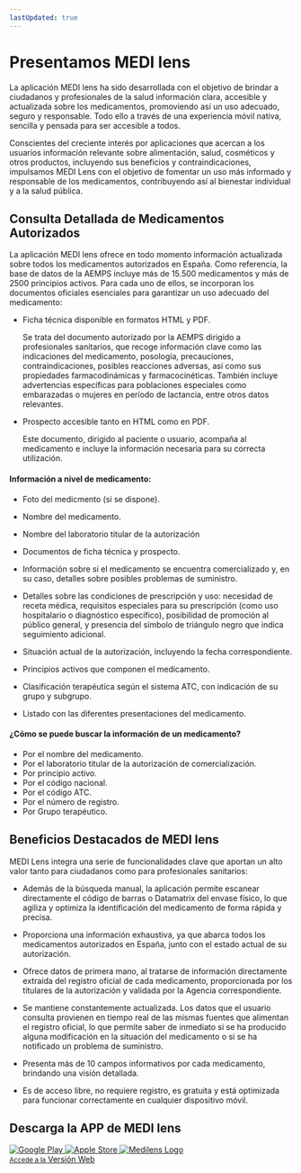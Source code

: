 ```yaml
---
lastUpdated: true
---
```


# Presentamos <span class="logo-colored">MEDI lens</span>

La aplicación <span class="logo-colored">MEDI lens</span> ha sido desarrollada con el objetivo de brindar a ciudadanos y profesionales de la salud información clara, accesible y actualizada sobre los medicamentos, promoviendo así un uso adecuado, seguro y responsable. Todo ello a través de una experiencia móvil nativa, sencilla y pensada para ser accesible a todos.

Conscientes del creciente interés por aplicaciones que acercan a los usuarios información relevante sobre alimentación, salud, cosméticos y otros productos, incluyendo sus beneficios y contraindicaciones, impulsamos MEDI Lens con el objetivo de fomentar un uso más informado y responsable de los medicamentos, contribuyendo así al bienestar individual y a la salud pública.


## Consulta Detallada de Medicamentos Autorizados

La aplicación <span class="logo-colored">MEDI lens</span> ofrece en todo momento información actualizada sobre todos los medicamentos autorizados en España. Como referencia, la base de datos de la AEMPS incluye más de 15.500 medicamentos y más de 2500 principios activos. Para cada uno de ellos, se incorporan los documentos oficiales esenciales para garantizar un uso adecuado del medicamento:

- Ficha técnica disponible en formatos HTML y PDF.

    Se trata del documento autorizado por la AEMPS dirigido a profesionales sanitarios, que recoge información clave como las indicaciones del medicamento, posología, precauciones, contraindicaciones, posibles reacciones adversas, así como sus propiedades farmacodinámicas y farmacocinéticas. También incluye advertencias específicas para poblaciones especiales como embarazadas o mujeres en período de lactancia, entre otros datos relevantes.

- Prospecto accesible tanto en HTML como en PDF.

    Este documento, dirigido al paciente o usuario, acompaña al medicamento e incluye la información necesaria para su correcta utilización.


#### Información a nivel de medicamento:

- Foto del medicmento (si se dispone).
- Nombre del medicamento.
- Nombre del laboratorio titular de la autorización
- Documentos de ficha técnica y prospecto.
- Información sobre si el medicamento se encuentra comercializado y, en su caso, detalles sobre posibles problemas de suministro.
- Detalles sobre las condiciones de prescripción y uso: necesidad de receta médica, requisitos especiales para su prescripción (como uso hospitalario o diagnóstico específico), posibilidad de promoción al público general, y presencia del símbolo de triángulo negro que indica seguimiento adicional.

- Situación actual de la autorización, incluyendo la fecha correspondiente.

- Principios activos que componen el medicamento.

- Clasificación terapéutica según el sistema ATC, con indicación de su grupo y subgrupo.


- Listado con las diferentes presentaciones del medicamento.

<!-- #### Información a nivel de las presentaciones de cada medicamento:
- Nombre de las presentaciones.
- Código nacional.
- Fecha de la última modificación del estado de autorización.
-->

<!-- #### Otra Información:
- Búsqueda por descripción clínica (principio activo, forma farmacéutica, dosis o código ATC).

- Listado de los medicamentos no sustituibles por el farmacéutico (medicamentos biológicos, con principios activos de estrecho margen terapéutico, de especial control médico, o del aparato respiratorio de administración por vía inhalatoria).
 -->

#### ¿Cómo se puede buscar la información de un medicamento?

- Por el nombre del medicamento.
- Por el laboratorio titular de la autorización de comercialización.
- Por principio activo.
- Por el código nacional.
- Por el código ATC.
- Por el número de registro.
- Por Grupo terapéutico.


## Beneficios Destacados de MEDI lens

MEDI Lens integra una serie de funcionalidades clave que aportan un alto valor tanto para ciudadanos como para profesionales sanitarios:

- Además de la búsqueda manual, la aplicación permite escanear directamente el código de barras o Datamatrix del envase físico, lo que agiliza y optimiza la identificación del medicamento de forma rápida y precisa.

- Proporciona una información exhaustiva, ya que abarca todos los medicamentos autorizados en España, junto con el estado actual de su autorización.

- Ofrece datos de primera mano, al tratarse de información directamente extraída del registro oficial de cada medicamento, proporcionada por los titulares de la autorización y validada por la Agencia correspondiente.

- Se mantiene constantemente actualizada. Los datos que el usuario consulta provienen en tiempo real de las mismas fuentes que alimentan el registro oficial, lo que permite saber de inmediato si se ha producido alguna modificación en la situación del medicamento o si se ha notificado un problema de suministro.

- Presenta más de 10 campos informativos por cada medicamento, brindando una visión detallada.

- Es de acceso libre, no requiere registro, es gratuita y está optimizada para funcionar correctamente en cualquier dispositivo móvil.


## Descarga la APP de <span class="logo-colored">MEDI lens</span>

<div class="custom-hero-actions">
    <a href="#">
        <img src="/assets/img/medilens-google-play.png" alt="Google Play" />
    </a>
    <a href="#">
        <img src="/assets/img/medilens-apple-store-wht.svg" alt="Apple Store" />
    </a>
    <a class="app-web" href="https://app.medilens.es">
        <img src="/assets/icons/ml-icon-bxd.svg" alt="Medilens Logo" />
        <div>
            <small>Accede a la</small>
            <span>Versión Web</span>
        </div>
    </a>
</div>